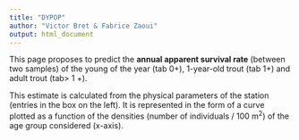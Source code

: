 ```yaml
---
title: "DYPOP"
author: "Victor Bret & Fabrice Zaoui"
output: html_document
---
```


This page proposes to predict the **annual apparent survival rate** (between two samples) of the young of the year (tab 0+), 1-year-old trout (tab 1+) and adult trout (tab> 1 +).

This estimate is calculated from the physical parameters of the station (entries in the box on the left). It is represented in the form of a curve plotted as a function of the densities (number of individuals / 100 m<sup>2</sup>) of the age group considered (x-axis).
